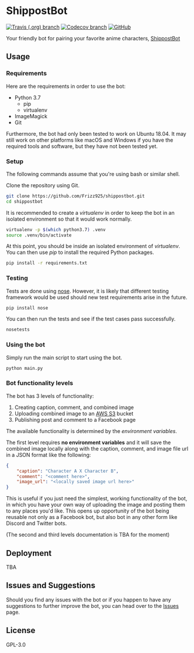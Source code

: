 # ShippostBot

[![Travis (.org) branch](https://img.shields.io/travis/Frizz925/shippostbot/master.svg?style=flat-square)](https://travis-ci.org/Frizz925/shippostbot)
[![Codecov branch](https://img.shields.io/codecov/c/gh/Frizz925/shippostbot/master.svg?style=flat-square)](https://codecov.io/gh/Frizz925/shippostbot)
[![GitHub](https://img.shields.io/github/license/Frizz925/shippostbot.svg?style=flat-square)](https://github.com/Frizz925/shippostbot/blob/master/LICENSE)

Your friendly bot for pairing your favorite anime characters, [ShippostBot](https://www.facebook.com/ShippostBot/)

## Usage

### Requirements

Here are the requirements in order to use the bot:

- Python 3.7
  - pip
  - virtualenv
- ImageMagick
- Git

Furthermore, the bot had only been tested to work on Ubuntu 18.04. It may still work on other platforms like macOS and Windows if you have the required tools and software, but they have not been tested yet.

### Setup

The following commands assume that you're using bash or similar shell.

Clone the repository using Git.

```sh
git clone https://github.com/Frizz925/shippostbot.git
cd shippostbot
```

It is recommended to create a *virtualenv* in order to keep the bot in an isolated environment so that it would work normally.

```sh
virtualenv -p $(which python3.7) .venv
source .venv/bin/activate
```

At this point, you should be inside an isolated environment of *virtualenv*. You can then use *pip* to install the required Python packages.

```sh
pip install -r requirements.txt
```

### Testing

Tests are done using [nose](https://nose.readthedocs.io/en/latest/). However, it is likely that different testing framework would be used should new test requirements arise in the future.

```sh
pip install nose
```

You can then run the tests and see if the test cases pass successfully.

```sh
nosetests
```

### Using the bot

Simply run the main script to start using the bot.

```sh
python main.py
```

### Bot functionality levels

The bot has 3 levels of functionality:

1. Creating caption, comment, and combined image
2. Uploading combined image to an [AWS S3](https://aws.amazon.com/s3/) bucket
3. Publishing post and comment to a Facebook page

The available functionality is determined by the *environment variables*.

The first level requires **no environment variables** and it will save the combined image locally along with the caption, comment, and image file url in a JSON format like the following:

```json
{
    "caption": "Character A X Character B",
    "comment": "<comment here>",
    "image_url": "<locally saved image url here>"
}
```

This is useful if you just need the simplest, working functionality of the bot, in which you have your own way of uploading the image and posting them to any places you'd like. This opens up opportunity of the bot being reusable not only as a Facebook bot, but also bot in any other form like Discord and Twitter bots.

(The second and third levels documentation is TBA for the moment)

## Deployment

TBA

## Issues and Suggestions

Should you find any issues with the bot or if you happen to have any suggestions to further improve the bot, you can head over to the [Issues](https://github.com/Frizz925/shippostbot/issues) page.

## License

GPL-3.0
